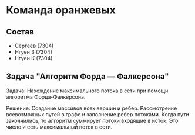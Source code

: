 # Команда оранжевых

## Состав

* Сергеев (7304)
* Нгуен З (7304)
* Нгуен К (7304)

## Задача "Алгоритм Форда — Фалкерсона"

Задача: 
Нахождение максимального потока в сети при помощи алгоритма Форда-Фалкерсона.

Решение:
Создание массивов всех вершин и ребер. Рассмотрение всевозможных путей в графе и заполнение ребер потоками. Когда пути закончились, то алгоритм суммирует потоки входящие в исток. Это число и есть максимальный поток в сети.
